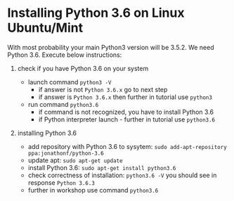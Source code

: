 # Installing Python 3.6 on Linux Ubuntu/Mint

With most probability your main Python3 version will be 3.5.2. We need Python 3.6. Execute below instructions:

1. check if you have Python 3.6 on your system
    * launch command `python3 -V`
        - if answer is not `Python 3.6.x` go to next step
        - if answer is `Python 3.6.x` then further in tutorial use `python3`
    * run command `python3.6` 
        - if command is not recognized, you have to install Python 3.6
        - if Python interpreter launch - further in tutorial use `python3.6` 
    
1. installing Python 3.6
    * add repository with Python 3.6 to sysytem: `sudo add-apt-repository ppa:jonathonf/python-3.6`
    * update apt: `sudo apt-get update`
    * install Python 3.6: `sudo apt-get install python3.6`
    * check correctness of installation: `python3.6 -V` you should see in response `Python 3.6.3`
    * further in workshop use command `python3.6`
    
     
      